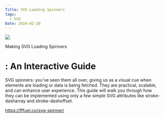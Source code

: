 ```yaml
---
Title: SVG Loading Spinners
tags:
  - SVG
Date: 2024-02-20
---
```

![](Screenshot_20240220_160250_Kiwi%20Browser.jpg)

Making SVG Loading Spinners
# : An Interactive Guide
SVG spinners: you've seen them all over, giving us as a visual cue when elements are loading or data is being fetched. They are practical, scalable, and can enhance user experience. This guide will walk you through how they can be implemented using only a few simple SVG attributes like stroke-dasharray and stroke-dashoffset.




https://fffuel.co/svg-spinner/